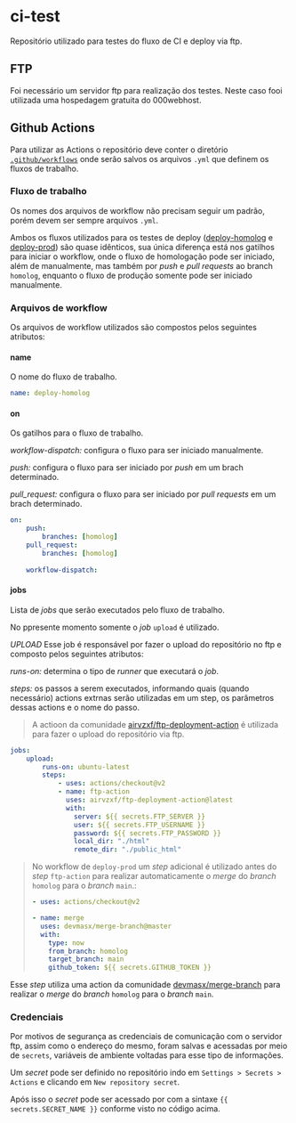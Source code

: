 # ci-test

Repositório utilizado para testes do fluxo de CI e deploy via ftp.

## FTP
Foi necessário um servidor ftp para realização dos testes.
Neste caso fooi utilizada uma hospedagem gratuita do 000webhost.

## Github Actions
Para utilizar as Actions o repositório deve conter o diretório [`.github/workflows`](.github/workflows) onde serão salvos os arquivos `.yml` que definem os fluxos de trabalho.

### Fluxo de trabalho
Os nomes dos arquivos de workflow não precisam seguir um padrão, porém devem ser sempre arquivos `.yml`.

Ambos os fluxos utilizados para os testes de deploy ([deploy-homolog](.github/workflows/deploy-homolog.yml) e [deploy-prod](.github/workflows/deploy-prod.yml)) são quase idênticos, sua única diferença está nos gatilhos para iniciar o workflow, onde o fluxo de homologação pode ser iniciado, além de manualmente, mas também por _push_ e _pull requests_ ao branch `homolog`, enquanto o fluxo de produção somente pode ser iniciado manualmente.

### Arquivos de workflow
Os arquivos de workflow utilizados são compostos pelos seguintes atributos:

#### name
O nome do fluxo de trabalho.
```yaml
name: deploy-homolog
```

#### on
Os gatilhos para o fluxo de trabalho.

*workflow-dispatch:* configura o fluxo para ser iniciado manualmente.

*push:* configura o fluxo para ser iniciado por _push_ em um brach determinado.

*pull_request:* configura o fluxo para ser iniciado por _pull requests_ em um brach determinado.

```yaml
on:
    push:
        branches: [homolog]
    pull_request:
        branches: [homolog]
    
    workflow-dispatch:
```

#### jobs
Lista de _jobs_ que serão executados pelo fluxo de trabalho.

No ppresente momento somente o _job_ `upload` é utilizado.

*UPLOAD*
Esse job é responsável por fazer o upload do repositório no ftp e composto pelos seguintes atributos:

*runs-on:* determina o tipo de _runner_ que executará o _job_.

*steps:* os passos a serem executados, informando quais (quando necessário) actions extrnas serão utilizadas em um step, os parâmetros dessas actions e o nome do passo.
> A actioon da comunidade [airvzxf/ftp-deployment-action](https://github.com/marketplace/actions/ftp-deployment) é utilizada para fazer o upload do repositório via ftp.

```yaml
jobs:
    upload:
        runs-on: ubuntu-latest
        steps:
            - uses: actions/checkout@v2
            - name: ftp-action
              uses: airvzxf/ftp-deployment-action@latest
              with:
                server: ${{ secrets.FTP_SERVER }}
                user: ${{ secrets.FTP_USERNAME }}
                password: ${{ secrets.FTP_PASSWORD }}
                local_dir: "./html"
                remote_dir: "./public_html"
```

> No workflow de `deploy-prod` um *step* adicional é utilizado antes do *step* `ftp-action` para realizar automaticamente o *merge* do *branch* `homolog` para o *branch* `main`.:
> ```yaml
> - uses: actions/checkout@v2
>
> - name: merge
>   uses: devmasx/merge-branch@master
>   with:
>     type: now
>     from_branch: homolog
>     target_branch: main
>     github_token: ${{ secrets.GITHUB_TOKEN }}
Esse *step* utiliza uma action da comunidade [devmasx/merge-branch](https://github.com/marketplace/actions/merge-branch) para realizar o *merge* do *branch* `homolog` para o *branch* `main`.

### Credenciais
Por motivos de segurança as credenciais de comunicação com o servidor ftp, assim como o endereço do mesmo, foram salvas e acessadas por meio de `secrets`, variáveis de ambiente voltadas para esse tipo de informações.


Um _secret_ pode ser definido no repositório indo em `Settings > Secrets > Actions` e clicando em `New repository secret`.

Após isso o _secret_ pode ser acessado por com a sintaxe `{{ secrets.SECRET_NAME }}` conforme visto no código acima.